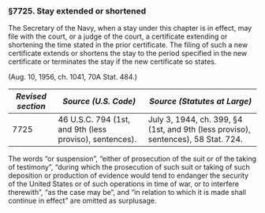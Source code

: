 ### §7725. Stay extended or shortened ###

The Secretary of the Navy, when a stay under this chapter is in effect, may file with the court, or a judge of the court, a certificate extending or shortening the time stated in the prior certificate. The filing of such a new certificate extends or shortens the stay to the period specified in the new certificate or terminates the stay if the new certificate so states.

(Aug. 10, 1956, ch. 1041, 70A Stat. 484.)

|*Revised section*|                 *Source (U.S. Code)*                  |                          *Source (Statutes at Large)*                           |
|-----------------|-------------------------------------------------------|---------------------------------------------------------------------------------|
|      7725       |46 U.S.C. 794 (1st, and 9th (less proviso), sentences).|July 3, 1944, ch. 399, §4 (1st, and 9th (less proviso), sentences), 58 Stat. 724.|

The words “or suspension”, “either of prosecution of the suit or of the taking of testimony”, “during which the prosecution of such suit or taking of such deposition or production of evidence would tend to endanger the security of the United States or of such operations in time of war, or to interfere therewith”, “as the case may be”, and “in relation to which it is made shall continue in effect” are omitted as surplusage.